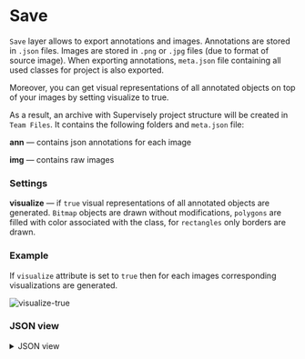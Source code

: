 # Save

`Save` layer allows to export annotations and images. Annotations are stored in `.json` files. Images are stored in `.png` or `.jpg` files (due to format of source image). When exporting annotations, `meta.json` file containing all used classes for project is also exported.

Moreover, you can get visual representations of all annotated objects on top of your images by setting visualize to true.

As a result, an archive with Supervisely project structure will be created in `Team Files`.
It contains the following folders and `meta.json` file:

**ann** — contains json annotations for each image

**img** — contains raw images

### Settings

**visualize** — if `true` visual representations of all annotated objects are generated. `Bitmap` objects are drawn without modifications, `polygons` are filled with color associated with the class, for `rectangles` only borders are drawn.

### Example

If `visualize` attribute is set to `true` then for each images corresponding visualizations are generated.

![visualize-true](https://github.com/supervisely-ecosystem/ml-nodes/assets/48913536/91b70e8d-13f3-4d22-93fd-5c835f9f61f2)

### JSON view

<details>
  <summary>JSON view</summary>
```json
{
  "action": "save",
  "src": ["$tag_16"],
  "dst": "New Project",
  "settings": {
    "visualize": true
  }
}
```
</details>
